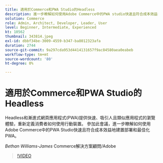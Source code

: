 ```yaml
---
title: 適用於Commerce和PWA Studio的Headless
description: 進一步瞭解如何使用Adobe Commerce中的PWA studio快速且符合成本效益地建置部署及最佳化PWA
solution: Commerce
role: Admin, Architect, Developer, Leader, User
level: Beginner, Intermediate, Experienced
kt: 10562
thumbnail: 343814.jpeg
exl-id: dbbf34be-3009-4559-b347-ba8012323afa
duration: 2744
source-git-commit: 9a297cda953d4414131657f9ac84580aea0eabeb
workflow-type: tm+mt
source-wordcount: '80'
ht-degree: 0%

---
```


# 適用於Commerce和PWA Studio的Headless

Headless和漸進式網頁應用程式(PWA)提供快速、吸引人且類似應用程式的瀏覽體驗，重新定義消費者如何使用行動裝置。 參加此會議，進一步瞭解如何使用Adobe Commerce中的PWA Studio快速且符合成本效益地建置部署和最佳化PWA。

*Bethan Williams-James* Commerce解決方案顧問/Adobe

>[!VIDEO](https://video.tv.adobe.com/v/343814/?quality=12&learn=on)
